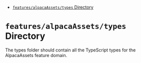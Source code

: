 <!-- START doctoc generated TOC please keep comment here to allow auto update -->
<!-- DON'T EDIT THIS SECTION, INSTEAD RE-RUN doctoc TO UPDATE -->

- [`features/alpacaAssets/types` Directory](#featuresalpacaassetstypes-directory)

<!-- END doctoc generated TOC please keep comment here to allow auto update -->

# `features/alpacaAssets/types` Directory

The types folder should contain all the TypeScript types for the AlpacaAssets feature domain.
